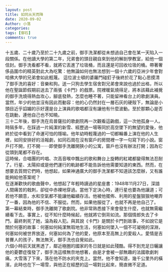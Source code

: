 ```yaml
---
layout: post
title: 如同从天而降
date: 2020-09-02
Author: 小落
categories: 
tags: [御石]
comments: true
--- 
```

十五歲、二十歲乃至於二十九歲之前，御手洗潔都從未想過自己會在某一天陷入一段關係。在他讀大學的第二年，兄弟會的頭目親自來到他的解剖學教室，給他一個信封。御手洗看都不看，就將它丟進了垃圾桶，而且還是可回收垃圾的桶。帶著奢侈品圍巾的精英對此大為吃驚：他無論如何也無法想到一個十六歲的亞洲少年會對哈佛大學的兄弟會如此輕蔑。
這位波士頓的婆羅門碰釘子後終於花了點心思摸清了御手洗的喜好：音樂和狗。送一只狗去學生宿舍對兄弟會來說也過於出格，所以他在聖誕節假期前送去了兩張《卡門》的戲票。院裡暖氣燒得足，將本該藉此補覺的御手洗燒得熱血攻心，腳底發熱，怎麼也睡不著，只能留神看台上的歌劇演員。當然，年少的他並沒有因此而動容：他的心仍然封在一層石灰的硬殼下，無論是小頭目近乎諂媚的示好還是台上演員的歌唱都沒有讓他有什麼波動。至於那顆心是否在跳動，連他自己也不知曉。<br>
三十二年後，御手洗在烏普薩拉的歌劇院再一次觀看這齣戲，這一次他孤身一人。時隔多年，在踩過一片純潔的新雪、經歷過一場等同於高空墜下的無望的愛後，他終於從中看到了命運可怕的隱喻。他年幼時輕蔑過的一切都輪番上演在他的人生裡，如同安排好的活報劇，如同石崗在沒有窗戶的房間裡一字一句寫下的小說。窗戶打不開，打不開⋯⋯即使御手洗離開狹小的公寓，窗戶也沒有辦法打開；因為它從頭到尾都不存在。<br>
這時候，合唱團的吟唱、次高音喉中飄出的歌和舞台上旋轉的紅裙都變得無法忍耐了。行星、太陽抑或是他們運行的軌跡都不能告訴他他需要知道的東西。然而，在想要去質問它們時，他想起，如果神通廣大的御手洗潔都不知道該怎麼辦，又有誰能夠給他答案呢？<br>
在逐漸歡快的歌曲聲中，他想起了年輕時讀過的星座書：1948年11月27日，深諳人間痛苦的戟刺，卻從中赤裸地穿過。當他下定決心時，連行星也要為他讓道；可若他不願意，水和空氣都不能讓他繼續存活。他被他擺佈、利用的星盤狠狠地嘲弄了一番，因為他的不信、不服從。然而，如果他服從了，也就不再是他自己了。<br>
第一幕結束時，御手洗離開了歌劇院。他非常熟悉接下來會發生什麼，也就無需繼續看下去。事實上，從不知什麼時候起，他就將它倒背如流。那個情郎失去了卡門，最終刺死了她，淪為殺人犯。與其說《卡門》是關於卡門到故事，不如說它是關於何塞的故事：何塞如何純潔無瑕地生活，何塞如何墜入一個不可凝視的深淵，何塞如何被世界放逐，何塞如何為了他的愛，他原本至高無上的愛殺人。愛情是吉普賽人的孩子，無法無天，御手洗也自覺如此。<br>
六個小時前天就黑透了，鄰近極圈的國家的冬日就是如此殘酷。得不到充足日曬讓他的憂鬱症復發了，御手洗這樣無奈地想著，由是才會被一部無趣的法國歌劇刺痛。大雪落了下來，落在他不防水的夾克上。當然，他不會知道，幾千公里外的橫濱，此時也在下一場雪，與他正在經歷的這一場對比起來，簡直微不足道。<br>
